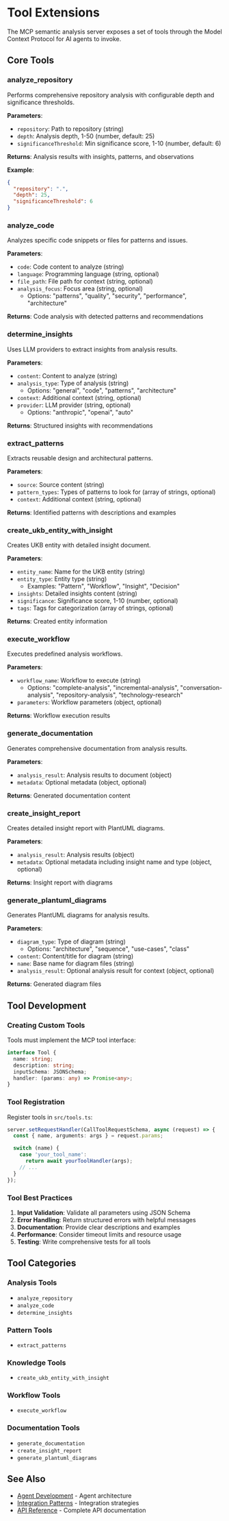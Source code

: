 # Tool Extensions

The MCP semantic analysis server exposes a set of tools through the Model Context Protocol for AI agents to invoke.

## Core Tools

### analyze_repository
Performs comprehensive repository analysis with configurable depth and significance thresholds.

**Parameters**:
- `repository`: Path to repository (string)
- `depth`: Analysis depth, 1-50 (number, default: 25)
- `significanceThreshold`: Min significance score, 1-10 (number, default: 6)

**Returns**: Analysis results with insights, patterns, and observations

**Example**:
```json
{
  "repository": ".",
  "depth": 25,
  "significanceThreshold": 6
}
```

### analyze_code
Analyzes specific code snippets or files for patterns and issues.

**Parameters**:
- `code`: Code content to analyze (string)
- `language`: Programming language (string, optional)
- `file_path`: File path for context (string, optional)
- `analysis_focus`: Focus area (string, optional)
  - Options: "patterns", "quality", "security", "performance", "architecture"

**Returns**: Code analysis with detected patterns and recommendations

### determine_insights
Uses LLM providers to extract insights from analysis results.

**Parameters**:
- `content`: Content to analyze (string)
- `analysis_type`: Type of analysis (string)
  - Options: "general", "code", "patterns", "architecture"
- `context`: Additional context (string, optional)
- `provider`: LLM provider (string, optional)
  - Options: "anthropic", "openai", "auto"

**Returns**: Structured insights with recommendations

### extract_patterns
Extracts reusable design and architectural patterns.

**Parameters**:
- `source`: Source content (string)
- `pattern_types`: Types of patterns to look for (array of strings, optional)
- `context`: Additional context (string, optional)

**Returns**: Identified patterns with descriptions and examples

### create_ukb_entity_with_insight
Creates UKB entity with detailed insight document.

**Parameters**:
- `entity_name`: Name for the UKB entity (string)
- `entity_type`: Entity type (string)
  - Examples: "Pattern", "Workflow", "Insight", "Decision"
- `insights`: Detailed insights content (string)
- `significance`: Significance score, 1-10 (number, optional)
- `tags`: Tags for categorization (array of strings, optional)

**Returns**: Created entity information

### execute_workflow
Executes predefined analysis workflows.

**Parameters**:
- `workflow_name`: Workflow to execute (string)
  - Options: "complete-analysis", "incremental-analysis", "conversation-analysis", "repository-analysis", "technology-research"
- `parameters`: Workflow parameters (object, optional)

**Returns**: Workflow execution results

### generate_documentation
Generates comprehensive documentation from analysis results.

**Parameters**:
- `analysis_result`: Analysis results to document (object)
- `metadata`: Optional metadata (object, optional)

**Returns**: Generated documentation content

### create_insight_report
Creates detailed insight report with PlantUML diagrams.

**Parameters**:
- `analysis_result`: Analysis results (object)
- `metadata`: Optional metadata including insight name and type (object, optional)

**Returns**: Insight report with diagrams

### generate_plantuml_diagrams
Generates PlantUML diagrams for analysis results.

**Parameters**:
- `diagram_type`: Type of diagram (string)
  - Options: "architecture", "sequence", "use-cases", "class"
- `content`: Content/title for diagram (string)
- `name`: Base name for diagram files (string)
- `analysis_result`: Optional analysis result for context (object, optional)

**Returns**: Generated diagram files

## Tool Development

### Creating Custom Tools

Tools must implement the MCP tool interface:

```typescript
interface Tool {
  name: string;
  description: string;
  inputSchema: JSONSchema;
  handler: (params: any) => Promise<any>;
}
```

### Tool Registration

Register tools in `src/tools.ts`:

```typescript
server.setRequestHandler(CallToolRequestSchema, async (request) => {
  const { name, arguments: args } = request.params;

  switch (name) {
    case 'your_tool_name':
      return await yourToolHandler(args);
    // ...
  }
});
```

### Tool Best Practices

1. **Input Validation**: Validate all parameters using JSON Schema
2. **Error Handling**: Return structured errors with helpful messages
3. **Documentation**: Provide clear descriptions and examples
4. **Performance**: Consider timeout limits and resource usage
5. **Testing**: Write comprehensive tests for all tools

## Tool Categories

### Analysis Tools
- `analyze_repository`
- `analyze_code`
- `determine_insights`

### Pattern Tools
- `extract_patterns`

### Knowledge Tools
- `create_ukb_entity_with_insight`

### Workflow Tools
- `execute_workflow`

### Documentation Tools
- `generate_documentation`
- `create_insight_report`
- `generate_plantuml_diagrams`

## See Also

- [Agent Development](agents.md) - Agent architecture
- [Integration Patterns](integration.md) - Integration strategies
- [API Reference](../api/README.md) - Complete API documentation
